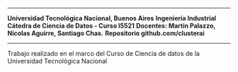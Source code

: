 ____
__Universidad Tecnológica Nacional, Buenos Aires__
__Ingeniería Industrial__
__Cátedra de Ciencia de Datos - Curso I5521__
__Docentes: Martin Palazzo, Nicolas Aguirre, Santiago Chas.__
__Repositorio github.com/clusterai__
____

Trabajo realizado en el marco del Curso de Ciencia de datos de la Universidad Tecnológica Nacional

